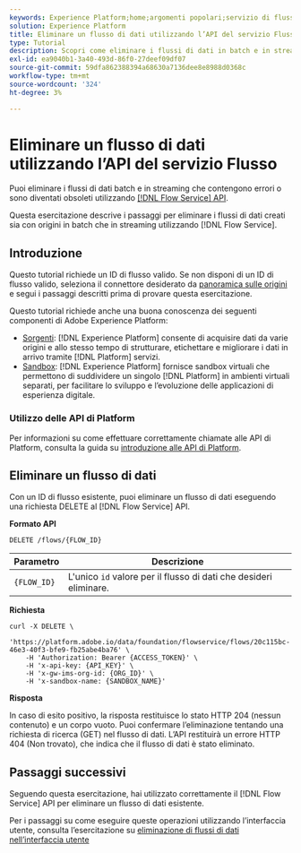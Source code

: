 ```yaml
---
keywords: Experience Platform;home;argomenti popolari;servizio di flusso;API;api;eliminare;eliminare flussi di dati
solution: Experience Platform
title: Eliminare un flusso di dati utilizzando l’API del servizio Flusso
type: Tutorial
description: Scopri come eliminare i flussi di dati in batch e in streaming utilizzando l’API del servizio Flusso.
exl-id: ea9040b1-3a40-493d-86f0-27deef09df07
source-git-commit: 59dfa862388394a68630a7136dee8e8988d0368c
workflow-type: tm+mt
source-wordcount: '324'
ht-degree: 3%

---
```


# Eliminare un flusso di dati utilizzando l’API del servizio Flusso

Puoi eliminare i flussi di dati batch e in streaming che contengono errori o sono diventati obsoleti utilizzando [[!DNL Flow Service] API](https://www.adobe.io/experience-platform-apis/references/flow-service/).

Questa esercitazione descrive i passaggi per eliminare i flussi di dati creati sia con origini in batch che in streaming utilizzando [!DNL Flow Service].

## Introduzione

Questo tutorial richiede un ID di flusso valido. Se non disponi di un ID di flusso valido, seleziona il connettore desiderato da [panoramica sulle origini](../../home.md) e segui i passaggi descritti prima di provare questa esercitazione.

Questo tutorial richiede anche una buona conoscenza dei seguenti componenti di Adobe Experience Platform:

* [Sorgenti](../../home.md): [!DNL Experience Platform] consente di acquisire dati da varie origini e allo stesso tempo di strutturare, etichettare e migliorare i dati in arrivo tramite [!DNL Platform] servizi.
* [Sandbox](../../../sandboxes/home.md): [!DNL Experience Platform] fornisce sandbox virtuali che permettono di suddividere un singolo [!DNL Platform] in ambienti virtuali separati, per facilitare lo sviluppo e l’evoluzione delle applicazioni di esperienza digitale.

### Utilizzo delle API di Platform

Per informazioni su come effettuare correttamente chiamate alle API di Platform, consulta la guida su [introduzione alle API di Platform](../../../landing/api-guide.md).

## Eliminare un flusso di dati

Con un ID di flusso esistente, puoi eliminare un flusso di dati eseguendo una richiesta DELETE al [!DNL Flow Service] API.

**Formato API**

```http
DELETE /flows/{FLOW_ID}
```

| Parametro | Descrizione |
| --------- | ----------- |
| `{FLOW_ID}` | L&#39;unico `id` valore per il flusso di dati che desideri eliminare. |

**Richiesta**

```shell
curl -X DELETE \
    'https://platform.adobe.io/data/foundation/flowservice/flows/20c115bc-46e3-40f3-bfe9-fb25abe4ba76' \
    -H 'Authorization: Bearer {ACCESS_TOKEN}' \
    -H 'x-api-key: {API_KEY}' \
    -H 'x-gw-ims-org-id: {ORG_ID}' \
    -H 'x-sandbox-name: {SANDBOX_NAME}'
```

**Risposta**

In caso di esito positivo, la risposta restituisce lo stato HTTP 204 (nessun contenuto) e un corpo vuoto. Puoi confermare l’eliminazione tentando una richiesta di ricerca (GET) nel flusso di dati. L’API restituirà un errore HTTP 404 (Non trovato), che indica che il flusso di dati è stato eliminato.

## Passaggi successivi

Seguendo questa esercitazione, hai utilizzato correttamente il [!DNL Flow Service] API per eliminare un flusso di dati esistente.

Per i passaggi su come eseguire queste operazioni utilizzando l’interfaccia utente, consulta l’esercitazione su [eliminazione di flussi di dati nell’interfaccia utente](../../tutorials/ui/delete.md)
